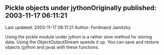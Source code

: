 ## Pickle objects under jythonOriginally published: 2003-11-17 06:11:21 
Last updated: 2003-11-17 06:11:21 
Author: Ferdinand Jamitzky 
 
Using the pickle module under jython is a rather slow method for storing data. Using the ObjectOutputStream speeds it up. You can save and restore objects (jython and java) with these functions.